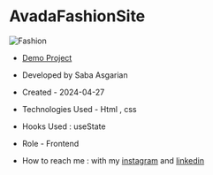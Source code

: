 # AvadaFashionSite







![Fashion](https://github.com/SabaAsgarian/Scss-simple-project/assets/166124662/0e5a0cad-9e22-40e5-ae6f-e4be8be40630)




- [Demo Project]( https://sabaasgarian.github.io/AvadaFashionSite/)

- Developed by Saba Asgarian

- Created - 2024-04-27

- Technologies Used - Html , css 

- Hooks Used : useState 

- Role - Frontend

- How to reach me : with my [instagram](https://www.instagram.com/saba_asgarian_web?igsh=M2Z2dTU3cHFmeW1o&utm_source=qr) and [linkedin](https://www.linkedin.com/in/saba-asgarian-69161088?utm_source=share&utm_campaign=share_via&utm_content=profile&utm_medium=ios_app)

